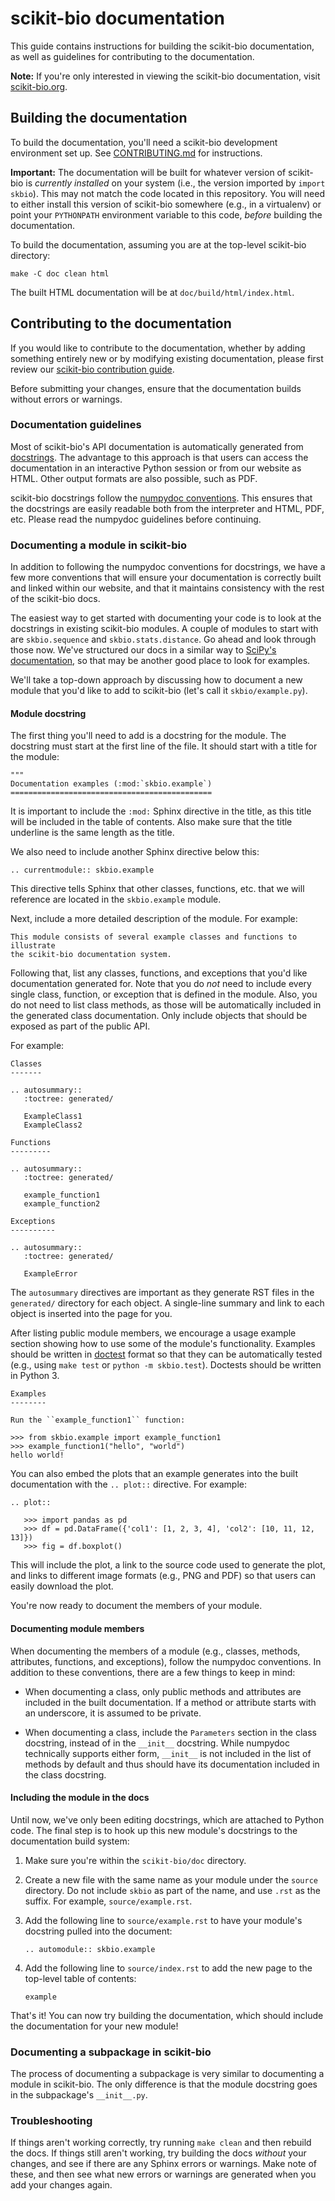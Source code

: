 scikit-bio documentation
========================

This guide contains instructions for building the scikit-bio documentation, as
well as guidelines for contributing to the documentation.

**Note:** If you're only interested in viewing the scikit-bio documentation,
visit [scikit-bio.org](http://scikit-bio.org).

Building the documentation
--------------------------

To build the documentation, you'll need a scikit-bio development environment
set up. See [CONTRIBUTING.md](../CONTRIBUTING.md) for instructions.

**Important:** The documentation will be built for whatever version of
scikit-bio is *currently installed* on your system (i.e., the version imported
by ```import skbio```). This may not match the code located in this repository.
You will need to either install this version of scikit-bio somewhere (e.g., in
a virtualenv) or point your ```PYTHONPATH``` environment variable to this code,
*before* building the documentation.

To build the documentation, assuming you are at the top-level scikit-bio
directory:

    make -C doc clean html

The built HTML documentation will be at ```doc/build/html/index.html```.

Contributing to the documentation
---------------------------------

If you would like to contribute to the documentation, whether by adding
something entirely new or by modifying existing documentation, please first
review our [scikit-bio contribution guide](../CONTRIBUTING.md).

Before submitting your changes, ensure that the documentation builds without
errors or warnings.

### Documentation guidelines

Most of scikit-bio's API documentation is automatically generated from
[docstrings](http://legacy.python.org/dev/peps/pep-0257/#what-is-a-docstring).
The advantage to this approach is that users can access the documentation in an
interactive Python session or from our website as HTML. Other output formats
are also possible, such as PDF.

scikit-bio docstrings follow the [numpydoc conventions](https://github.com/numpy/numpy/blob/master/doc/HOWTO_DOCUMENT.rst.txt).
This ensures that the docstrings are easily readable both from the interpreter
and HTML, PDF, etc. Please read the numpydoc guidelines before continuing.

### Documenting a module in scikit-bio

In addition to following the numpydoc conventions for docstrings, we have a few
more conventions that will ensure your documentation is correctly built and
linked within our website, and that it maintains consistency with the rest of
the scikit-bio docs.

The easiest way to get started with documenting your code is to look at the
docstrings in existing scikit-bio modules. A couple of modules to start with
are ```skbio.sequence``` and ```skbio.stats.distance```. Go ahead and look
through those now. We've structured our docs in a similar way to
[SciPy's documentation](http://docs.scipy.org/doc/scipy/reference/), so that
may be another good place to look for examples.

We'll take a top-down approach by discussing how to document a new module that
you'd like to add to scikit-bio (let's call it ```skbio/example.py```).

#### Module docstring

The first thing you'll need to add is a docstring for the module. The docstring
must start at the first line of the file. It should start with a title for the
module:

    """
    Documentation examples (:mod:`skbio.example`)
    =============================================

It is important to include the ```:mod:``` Sphinx directive in the title, as
this title will be included in the table of contents. Also make sure that the
title underline is the same length as the title.

We also need to include another Sphinx directive below this:

    .. currentmodule:: skbio.example

This directive tells Sphinx that other classes, functions, etc. that we will
reference are located in the ```skbio.example``` module.

Next, include a more detailed description of the module. For example:

    This module consists of several example classes and functions to illustrate
    the scikit-bio documentation system.

Following that, list any classes, functions, and exceptions that you'd like
documentation generated for. Note that you do *not* need to include every
single class, function, or exception that is defined in the module. Also, you
do not need to list class methods, as those will be automatically included in
the generated class documentation. Only include objects that should be exposed
as part of the public API.

For example:

    Classes
    -------

    .. autosummary::
       :toctree: generated/

       ExampleClass1
       ExampleClass2

    Functions
    ---------

    .. autosummary::
       :toctree: generated/

       example_function1
       example_function2

    Exceptions
    ----------

    .. autosummary::
       :toctree: generated/

       ExampleError

The ```autosummary``` directives are important as they generate RST files in
the ```generated/``` directory for each object. A single-line summary and link
to each object is inserted into the page for you.

After listing public module members, we encourage a usage example section
showing how to use some of the module's functionality. Examples should be
written in [doctest](http://docs.python.org/3/library/doctest.html) format so
that they can be automatically tested (e.g., using ```make test``` or
```python -m skbio.test```). Doctests should be written in Python 3.

    Examples
    --------

    Run the ``example_function1`` function:

    >>> from skbio.example import example_function1
    >>> example_function1("hello", "world")
    hello world!

You can also embed the plots that an example generates into the built
documentation with the ```.. plot::``` directive. For example:

    .. plot::

       >>> import pandas as pd
       >>> df = pd.DataFrame({'col1': [1, 2, 3, 4], 'col2': [10, 11, 12, 13]})
       >>> fig = df.boxplot()

This will include the plot, a link to the source code used to generate the
plot, and links to different image formats (e.g., PNG and PDF) so that users
can easily download the plot.

You're now ready to document the members of your module.

#### Documenting module members

When documenting the members of a module (e.g., classes, methods, attributes,
functions, and exceptions), follow the numpydoc conventions. In addition to
these conventions, there are a few things to keep in mind:

- When documenting a class, only public methods and attributes are included in
  the built documentation. If a method or attribute starts with an
  underscore, it is assumed to be private.

- When documenting a class, include the ```Parameters``` section in the class
  docstring, instead of in the ```__init__``` docstring. While numpydoc
  technically supports either form, ```__init__``` is not included in the list
  of methods by default and thus should have its documentation included in the
  class docstring.

#### Including the module in the docs

Until now, we've only been editing docstrings, which are attached to Python
code. The final step is to hook up this new module's docstrings to the
documentation build system:

1. Make sure you're within the ```scikit-bio/doc``` directory.
2. Create a new file with the same name as your module under the ```source```
   directory. Do not include ```skbio``` as part of the name, and use
   ```.rst``` as the suffix. For example, ```source/example.rst```.
3. Add the following line to ```source/example.rst``` to have your module's
   docstring pulled into the document:

    ```
    .. automodule:: skbio.example
    ```

4. Add the following line to ```source/index.rst``` to add the new page to the
   top-level table of contents:

    ```
    example
    ```

That's it! You can now try building the documentation, which should include the
documentation for your new module!

### Documenting a subpackage in scikit-bio

The process of documenting a subpackage is very similar to documenting a module
in scikit-bio. The only difference is that the module docstring goes in the
subpackage's ```__init__.py```.

### Troubleshooting

If things aren't working correctly, try running ```make clean``` and then
rebuild the docs. If things still aren't working, try building the docs
*without* your changes, and see if there are any Sphinx errors or warnings.
Make note of these, and then see what new errors or warnings are generated when
you add your changes again.
